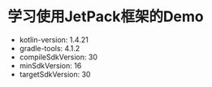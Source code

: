 # 学习使用JetPack框架的Demo

- kotlin-version: 1.4.21
- gradle-tools: 4.1.2
- compileSdkVersion: 30
- minSdkVersion: 16
- targetSdkVersion: 30